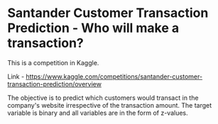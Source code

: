 # Santander Customer Transaction Prediction - Who will make a transaction?

This is a competition in Kaggle. 

Link - https://www.kaggle.com/competitions/santander-customer-transaction-prediction/overview

The objective is to predict which customers would transact in the company's website irrespective of the transaction amount. The target variable is binary and all variables are in the form of z-values. 
